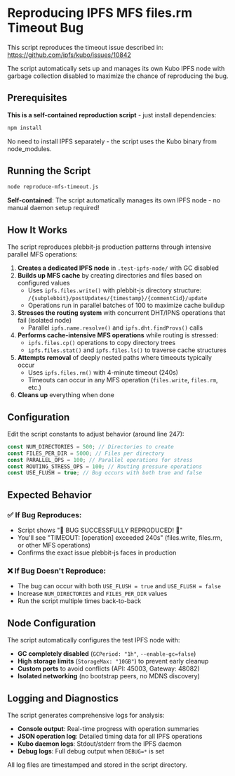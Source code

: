 # Reproducing IPFS MFS files.rm Timeout Bug

This script reproduces the timeout issue described in:
https://github.com/ipfs/kubo/issues/10842

The script automatically sets up and manages its own Kubo IPFS node with garbage collection disabled to maximize the chance of reproducing the bug.

## Prerequisites

**This is a self-contained reproduction script** - just install dependencies:

```bash
npm install
```

No need to install IPFS separately - the script uses the Kubo binary from node_modules.

## Running the Script

```bash
node reproduce-mfs-timeout.js
```

**Self-contained**: The script automatically manages its own IPFS node - no manual daemon setup required!

## How It Works

The script reproduces plebbit-js production patterns through intensive parallel MFS operations:

1. **Creates a dedicated IPFS node** in `.test-ipfs-node/` with GC disabled
2. **Builds up MFS cache** by creating directories and files based on configured values
   - Uses `ipfs.files.write()` with plebbit-js directory structure: `/{subplebbit}/postUpdates/{timestamp}/{commentCid}/update`
   - Operations run in parallel batches of 100 to maximize cache buildup
3. **Stresses the routing system** with concurrent DHT/IPNS operations that fail (isolated node)
   - Parallel `ipfs.name.resolve()` and `ipfs.dht.findProvs()` calls
4. **Performs cache-intensive MFS operations** while routing is stressed:
   - `ipfs.files.cp()` operations to copy directory trees
   - `ipfs.files.stat()` and `ipfs.files.ls()` to traverse cache structures
5. **Attempts removal** of deeply nested paths where timeouts typically occur
   - Uses `ipfs.files.rm()` with 4-minute timeout (240s)
   - Timeouts can occur in any MFS operation (`files.write`, `files.rm`, etc.)
6. **Cleans up** everything when done

## Configuration

Edit the script constants to adjust behavior (around line 247):

```javascript
const NUM_DIRECTORIES = 500; // Directories to create
const FILES_PER_DIR = 5000; // Files per directory
const PARALLEL_OPS = 100; // Parallel operations for stress
const ROUTING_STRESS_OPS = 100; // Routing pressure operations
const USE_FLUSH = true; // Bug occurs with both true and false
```

## Expected Behavior

### ✅ If Bug Reproduces:

-   Script shows "🎉 BUG SUCCESSFULLY REPRODUCED! 🎉"
-   You'll see "TIMEOUT: [operation] exceeded 240s" (files.write, files.rm, or other MFS operations)
-   Confirms the exact issue plebbit-js faces in production

### ❌ If Bug Doesn't Reproduce:

-   The bug can occur with both `USE_FLUSH = true` and `USE_FLUSH = false`
-   Increase `NUM_DIRECTORIES` and `FILES_PER_DIR` values
-   Run the script multiple times back-to-back

## Node Configuration

The script automatically configures the test IPFS node with:

-   **GC completely disabled** (`GCPeriod: "1h"`, `--enable-gc=false`)
-   **High storage limits** (`StorageMax: "10GB"`) to prevent early cleanup
-   **Custom ports** to avoid conflicts (API: 45003, Gateway: 48082)
-   **Isolated networking** (no bootstrap peers, no MDNS discovery)

## Logging and Diagnostics

The script generates comprehensive logs for analysis:

-   **Console output**: Real-time progress with operation summaries
-   **JSON operation log**: Detailed timing data for all IPFS operations
-   **Kubo daemon logs**: Stdout/stderr from the IPFS daemon
-   **Debug logs**: Full debug output when `DEBUG=*` is set

All log files are timestamped and stored in the script directory.
